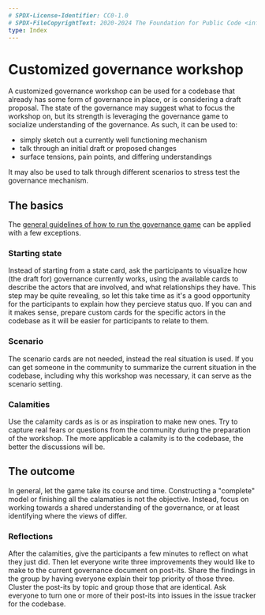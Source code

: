 ```yaml
---
# SPDX-License-Identifier: CC0-1.0
# SPDX-FileCopyrightText: 2020-2024 The Foundation for Public Code <info@publiccode.net>
type: Index
---
```


# Customized governance workshop

A customized governance workshop can be used for a codebase that already has some form of governance in place, or is considering a draft proposal.
The state of the governance may suggest what to focus the workshop on, but its strength is leveraging the governance game to socialize understanding of the governance.
As such, it can be used to:

* simply sketch out a currently well functioning mechanism
* talk through an initial draft or proposed changes
* surface tensions, pain points, and differing understandings

It may also be used to talk through different scenarios to stress test the governance mechanism.

## The basics

The [general guidelines of how to run the governance game](../game/run-governance-game-workshop.md) can be applied with a few exceptions.

### Starting state

Instead of starting from a state card, ask the participants to visualize how (the draft for) governance currently works, using the available cards to describe the actors that are involved, and what relationships they have.
This step may be quite revealing, so let this take time as it's a good opportunity for the participants to explain how they percieve status quo.
If you can and it makes sense, prepare custom cards for the specific actors in the codebase as it will be easier for participants to relate to them.

### Scenario

The scenario cards are not needed, instead the real situation is used.
If you can get someone in the community to summarize the current situation in the codebase, including why this workshop was necessary, it can serve as the scenario setting.

### Calamities

Use the calamity cards as is or as inspiration to make new ones.
Try to capture real fears or questions from the community during the preparation of the workshop.
The more applicable a calamity is to the codebase, the better the discussions will be.

## The outcome

In general, let the game take its course and time.
Constructing a "complete" model or finishing all the calamaties is not the objective.
Instead, focus on working towards a shared understanding of the governance, or at least identifying where the views of differ.

### Reflections

After the calamities, give the participants a few minutes to reflect on what they just did.
Then let everyone write three improvements they would like to make to the current governance document on post-its.
Share the findings in the group by having everyone explain their top priority of those three.
Cluster the post-its by topic and group those that are identical.
Ask everyone to turn one or more of their post-its into issues in the issue tracker for the codebase.
